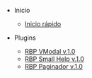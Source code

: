<!-- _navbar.md -->

* Inicio

  * [Inicio rápido](inicio_rapido.md)

* Plugins
  * [RBP VModal v.1.0](rbp_ventana_modal.md)
  * [RBP Small Help v.1.0](rbp_small_help.md)
  * [RBP Paginador v.1.0](rbp_paginador.md)
